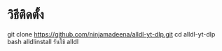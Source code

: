 # วิธีติดตั้ง
git clone https://github.com/ninjamadeena/alldl-yt-dlp.git
cd alldl-yt-dlp
bash alldlinstall
รันใช้
alldl
